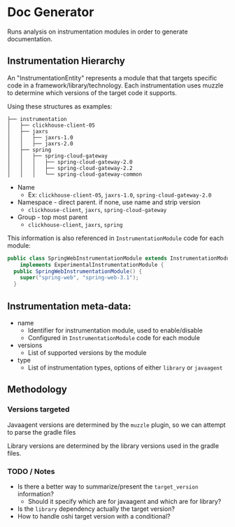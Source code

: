 # Doc Generator

Runs analysis on instrumentation modules in order to generate documentation.


## Instrumentation Hierarchy

An "InstrumentationEntity" represents a module that that targets specific code in a framework/library/technology.
Each instrumentation uses muzzle to determine which versions of the target code it supports.

Using these structures as examples:

```
├── instrumentation
│   ├── clickhouse-client-05
│   ├── jaxrs
│   │   ├── jaxrs-1.0
│   │   ├── jaxrs-2.0
│   ├── spring
│   │   ├── spring-cloud-gateway
│   │   │   ├── spring-cloud-gateway-2.0
│   │   │   ├── spring-cloud-gateway-2.2
│   │   │   └── spring-cloud-gateway-common
```

* Name
  * Ex: `clickhouse-client-05`, `jaxrs-1.0`, `spring-cloud-gateway-2.0`
* Namespace - direct parent. if none, use name and strip version
  * `clickhouse-client`, `jaxrs`, `spring-cloud-gateway`
* Group - top most parent
  * `clickhouse-client`, `jaxrs`, `spring`

This information is also referenced in `InstrumentationModule` code for each module:

```java
public class SpringWebInstrumentationModule extends InstrumentationModule
    implements ExperimentalInstrumentationModule {
  public SpringWebInstrumentationModule() {
    super("spring-web", "spring-web-3.1");
  }
```

## Instrumentation meta-data:

* name
  * Identifier for instrumentation module, used to enable/disable
  * Configured in `InstrumentationModule` code for each module
* versions
  * List of supported versions by the module
* type
  * List of instrumentation types, options of either `library` or `javaagent`

## Methodology

### Versions targeted

Javaagent versions are determined by the `muzzle` plugin, so we can attempt to parse the gradle files

Library versions are determined by the library versions used in the gradle files.


### TODO / Notes

- Is there a better way to summarize/present the `target_version` information?
  - Should it specify which are for javaagent and which are for library?
- Is the `library` dependency actually the target version?
- How to handle oshi target version with a conditional?
